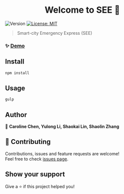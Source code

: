 <h1 align="center">Welcome to SEE 👋</h1>
<p>
  <img alt="Version" src="https://img.shields.io/badge/version-0.0.1-blue.svg?cacheSeconds=2592000" />
  <a href="#" target="_blank">
    <img alt="License: MIT" src="https://img.shields.io/badge/License-MIT-yellow.svg" />
  </a>
</p>

> Smart-city Emergency Express (SEE)

### ✨ [Demo](https://micromec.org/hack/ShaolinZhang-rapid)

## Install

```sh
npm install
```

## Usage

```sh
gulp
```

## Author

👤 **Caroline Chen, Yulong Li, Shaokai Lin, Shaolin Zhang**


## 🤝 Contributing

Contributions, issues and feature requests are welcome!<br />Feel free to check [issues page](https://github.com/ShaolinZhang/dynamic-road-planning/issues).

## Show your support

Give a ⭐️ if this project helped you!
